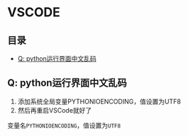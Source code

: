 # VSCODE

## 目录

-   [Q: python运行界面中文乱码](#Q-python运行界面中文乱码)

## Q: python运行界面中文乱码

1.  添加系统全局变量PYTHONIOENCODING，值设置为UTF8
2.  然后再重启VSCode就好了

变量名`PYTHONIOENCODING`，值设置为`UTF8`
